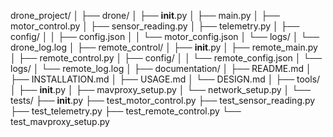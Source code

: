 drone_project/
│
├── drone/
│   ├── __init__.py
│   ├── main.py
│   ├── motor_control.py
│   ├── sensor_reading.py
│   ├── telemetry.py
│   ├── config/
│   │   ├── config.json
│   │   └── motor_config.json
│   └── logs/
│       └── drone_log.log
│
├── remote_control/
│   ├── __init__.py
│   ├── remote_main.py
│   ├── remote_control.py
│   ├── config/
│   │   └── remote_config.json
│   └── logs/
│       └── remote_log.log
│
├── documentation/
│   ├── README.md
│   ├── INSTALLATION.md
│   ├── USAGE.md
│   └── DESIGN.md
│
├── tools/
│   ├── __init__.py
│   ├── mavproxy_setup.py
│   └── network_setup.py
│
└── tests/
    ├── __init__.py
    ├── test_motor_control.py
    ├── test_sensor_reading.py
    ├── test_telemetry.py
    ├── test_remote_control.py
    └── test_mavproxy_setup.py
